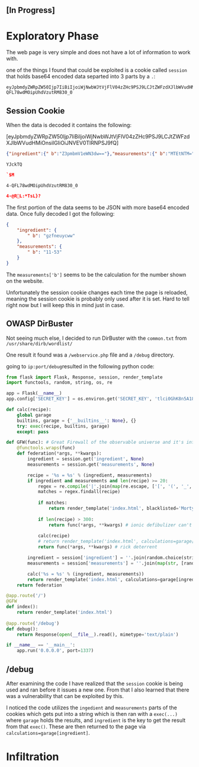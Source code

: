 ## [In Progress] ##

# Exploratory Phase #
The web page is very simple and does not have a lot of information to work with.

one of the things I found that could be exploited is a cookie called `session` that holds base64 encoded data separted into 3 parts by a `.`:
```
eyJpbmdyZWRpZW50Ijp7IiBiIjoiWjNwbWJtVjFlV04zZHc9PSJ9LCJtZWFzdXJlbWVudHMiOnsiIGIiOiJNVEV0TlRNPSJ9fQ.YJckTQ.4-QFL78wdMOipUhdVzutRM830_0
```

## Session Cookie ##
When the data is decoded it contains the following:

[eyJpbmdyZWRpZW50Ijp7IiBiIjoiWjNwbWJtVjFlV04zZHc9PSJ9LCJtZWFzdXJlbWVudHMiOnsiIGIiOiJNVEV0TlRNPSJ9fQ]
```json
{"ingredient":{" b":"Z3pmbmV1eWN3dw=="},"measurements":{" b":"MTEtNTM="}}
```
`YJckTQ`
```json
`$M
```
`4-QFL78wdMOipUhdVzutRM830_0`
```json
4-@RL:*TsL}?
```

The first portion of the data seems to be JSON with more base64 encoded data.
Once fully decoded I got the following:
```JSON
{
	"ingredient": {
		" b": "gzfneuycww"
	},
	"measurements": {
		" b": "11-53"
	}
}
```

The `measurements['b']` seems to be the calculation for the number shown on the website.

Unfortunately the session cookie changes each time the page is reloaded, meaning the session cookie is probably only used after it is set. Hard to tell right now but I will keep this in mind just in case.

## OWASP DirBuster ##
Not seeing much else, I decided to run DirBuster with the `common.txt` from `/usr/share/dirb/wordlist/`

One result it found was a `/webservice.php` file and a `/debug` directory.

going to `ip:port/debug`resulted in the following python code:
```py
from flask import Flask, Response, session, render_template
import functools, random, string, os, re

app = Flask(__name__)
app.config['SECRET_KEY'] = os.environ.get('SECRET_KEY', 'tlci0GhK8n5A18K1GTx6KPwfYjuuftWw')

def calc(recipe):
    global garage
    builtins, garage = {'__builtins__': None}, {}
    try: exec(recipe, builtins, garage)
    except: pass

def GFW(func): # Great Firewall of the observable universe and it's infinite timelines
    @functools.wraps(func)
    def federation(*args, **kwargs):
        ingredient = session.get('ingredient', None)
        measurements = session.get('measurements', None)

        recipe = '%s = %s' % (ingredient, measurements)
        if ingredient and measurements and len(recipe) >= 20:
            regex = re.compile('|'.join(map(re.escape, ['[', '(', '_', '.'])))
            matches = regex.findall(recipe)
            
            if matches: 
                return render_template('index.html', blacklisted='Morty you dumbass: ' + ', '.join(set(matches)))
            
            if len(recipe) > 300: 
                return func(*args, **kwargs) # ionic defibulizer can't handle more bytes than that
            
            calc(recipe)
            # return render_template('index.html', calculations=garage[ingredient])
            return func(*args, **kwargs) # rick deterrent

        ingredient = session['ingredient'] = ''.join(random.choice(string.lowercase) for _ in xrange(10))
        measurements = session['measurements'] = ''.join(map(str, [random.randint(1, 69), random.choice(['+', '-', '*']), random.randint(1,69)]))

        calc('%s = %s' % (ingredient, measurements))
        return render_template('index.html', calculations=garage[ingredient])
    return federation

@app.route('/')
@GFW
def index():
    return render_template('index.html')
 
@app.route('/debug')
def debug():
    return Response(open(__file__).read(), mimetype='text/plain')

if __name__ == '__main__':
    app.run('0.0.0.0', port=1337)
```

## /debug ##
After examining the code I have realized that the `session` cookie is being used and ran before it issues a new one. From that I also learned that there was a vulnerability that can be exploited by this.

I noticed the code utilizes the `ingedient` and `measurements` parts of the cookies which gets put into a string which is then ran with a `exec(...)` where `garage` holds the results, and `ingredient` is the key to get the result from that `exec()`. These are then returned to the page via `calculations=garage[ingredient]`.

# Infiltration #
